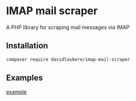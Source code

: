 # IMAP mail scraper

A PHP library for scraping mail messages via IMAP

## Installation

```bash
composer require davidloubere/imap-mail-scraper
```

## Examples

[example](https://github.com/davidloubere/imap-mail-scraper/blob/master/examples/example.php)
